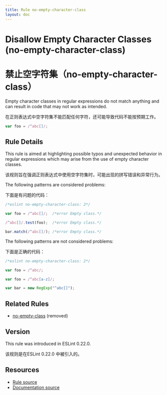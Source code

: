 ```yaml
---
title: Rule no-empty-character-class
layout: doc
---
```

<!-- Note: No pull requests accepted for this file. See README.md in the root directory for details. -->
# Disallow Empty Character Classes (no-empty-character-class)

# 禁止空字符集（no-empty-character-class）

Empty character classes in regular expressions do not match anything and can result in code that may not work as intended.

在正则表达式中空字符集不能匹配任何字符，还可能导致代码不能按预期工作。

```js
var foo = /^abc[]/;
```

## Rule Details

This rule is aimed at highlighting possible typos and unexpected behavior in regular expressions which may arise from the use of empty character classes.

该规则旨在强调正则表达式中使用空字符集时，可能出现的拼写错误和异常行为。

The following patterns are considered problems:

下面是有问题的代码：

```js
/*eslint no-empty-character-class: 2*/

var foo = /^abc[]/;  /*error Empty class.*/

/^abc[]/.test(foo);  /*error Empty class.*/

bar.match(/^abc[]/); /*error Empty class.*/
```

The following patterns are not considered problems:

下面是正确的代码：

```js
/*eslint no-empty-character-class: 2*/

var foo = /^abc/;

var foo = /^abc[a-z]/;

var bar = new RegExp("^abc[]");
```

## Related Rules

* [no-empty-class](no-empty-class) (removed)

## Version

This rule was introduced in ESLint 0.22.0.

该规则是在ESLint 0.22.0 中被引入的。

## Resources

* [Rule source](https://github.com/eslint/eslint/tree/master/lib/rules/no-empty-character-class.js)
* [Documentation source](https://github.com/eslint/eslint/tree/master/docs/rules/no-empty-character-class.md)
